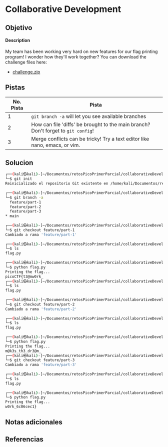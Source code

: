 # Collaborative Development

## Objetivo
#### Description

My team has been working very hard on new features for our flag printing program! I wonder how they'll work together? You can download the challenge files here:

- [challenge.zip](https://artifacts.picoctf.net/c_titan/178/challenge.zip)
## Pistas

| No. Pista | Pista                                                                             |
| --------- | --------------------------------------------------------------------------------- |
| 1         | `git branch -a` will let you see available branches                               |
| 2         | How can file 'diffs' be brought to the main branch? Don't forget to `git config`! |
| 3         | Merge conflicts can be tricky! Try a text editor like nano, emacs, or vim.        |

## Solucion
```bash
┌──(kali㉿kali)-[~/Documentos/retosPicoPrimerParcial/collaborativeDevelopment/drop-in]
└─$ git init               
Reinicializado el repositorio Git existente en /home/kali/Documentos/retosPicoPrimerParcial/collaborativeDevelopment/drop-in/.git/
                                                                                             
┌──(kali㉿kali)-[~/Documentos/retosPicoPrimerParcial/collaborativeDevelopment/drop-in]
└─$ git branch -a
  feature/part-1
  feature/part-2
  feature/part-3
* main
                                                                                             
┌──(kali㉿kali)-[~/Documentos/retosPicoPrimerParcial/collaborativeDevelopment/drop-in]
└─$ git checkout feature/part-1                          
Cambiado a rama 'feature/part-1'
                                                                                             
┌──(kali㉿kali)-[~/Documentos/retosPicoPrimerParcial/collaborativeDevelopment/drop-in]
└─$ ls    
flag.py
                                                                                             
┌──(kali㉿kali)-[~/Documentos/retosPicoPrimerParcial/collaborativeDevelopment/drop-in]
└─$ python flag.py
Printing the flag...
picoCTF{t3@mw0rk_                                                                                             
┌──(kali㉿kali)-[~/Documentos/retosPicoPrimerParcial/collaborativeDevelopment/drop-in]
└─$ ls
flag.py
                                                                                             
┌──(kali㉿kali)-[~/Documentos/retosPicoPrimerParcial/collaborativeDevelopment/drop-in]
└─$ git checkout feature/part-2
Cambiado a rama 'feature/part-2'
                                                                                             
┌──(kali㉿kali)-[~/Documentos/retosPicoPrimerParcial/collaborativeDevelopment/drop-in]
└─$ ls
flag.py
                                                                                             
┌──(kali㉿kali)-[~/Documentos/retosPicoPrimerParcial/collaborativeDevelopment/drop-in]
└─$ python flag.py             
Printing the flag...
m@k3s_th3_dr3@m_                                                                                             
┌──(kali㉿kali)-[~/Documentos/retosPicoPrimerParcial/collaborativeDevelopment/drop-in]
└─$ git checkout feature/part-3
Cambiado a rama 'feature/part-3'
                                                                                             
┌──(kali㉿kali)-[~/Documentos/retosPicoPrimerParcial/collaborativeDevelopment/drop-in]
└─$ ls                         
flag.py
                                                                                             
┌──(kali㉿kali)-[~/Documentos/retosPicoPrimerParcial/collaborativeDevelopment/drop-in]
└─$ python flag.py             
Printing the flag...
w0rk_6c06cec1}
```

## Notas adicionales

## Referencias